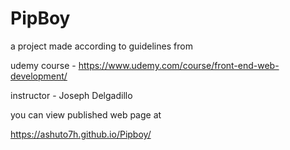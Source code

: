 # PipBoy
a project made according to guidelines from 

udemy course - https://www.udemy.com/course/front-end-web-development/

instructor - Joseph Delgadillo

you can view published web page at 

https://ashuto7h.github.io/Pipboy/
